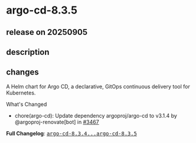 # argo-cd-8.3.5

## release on 20250905
## description
## changes
A Helm chart for Argo CD, a declarative, GitOps continuous delivery tool for Kubernetes.

What's Changed

* chore(argo-cd): Update dependency argoproj/argo-cd to v3.1.4 by @argoproj-renovate[bot] in <a class="issue-link js-issue-link" data-error-text="Failed to load title" data-id="3388770294" data-permission-text="Title is private" data-url="https://github.com/argoproj/argo-helm/issues/3467" data-hovercard-type="pull_request" data-hovercard-url="/argoproj/argo-helm/pull/3467/hovercard" href="https://github.com/argoproj/argo-helm/pull/3467">#3467</a>

<strong>Full Changelog</strong>: <a class="commit-link" href="https://github.com/argoproj/argo-helm/compare/argo-cd-8.3.4...argo-cd-8.3.5"><tt>argo-cd-8.3.4...argo-cd-8.3.5</tt></a>

